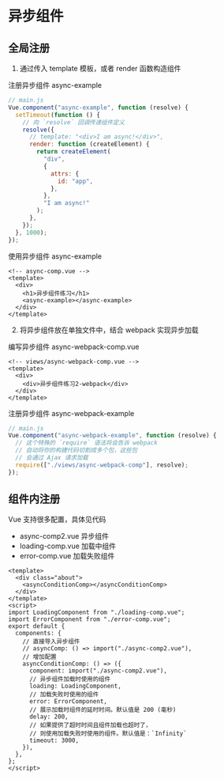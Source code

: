 # 异步组件

## 全局注册

1. 通过传入 template 模板，或者 render 函数构造组件

注册异步组件 async-example

```js
// main.js
Vue.component("async-example", function (resolve) {
  setTimeout(function () {
    // 向 `resolve` 回调传递组件定义
    resolve({
      // template: "<div>I am async!</div>",
      render: function (createElement) {
        return createElement(
          "div",
          {
            attrs: {
              id: "app",
            },
          },
          "I am async!"
        );
      },
    });
  }, 1000);
});
```

使用异步组件 async-example

```vue
<!-- async-comp.vue -->
<template>
  <div>
    <h1>异步组件练习</h1>
    <async-example></async-example>
  </div>
</template>
```

2. 将异步组件放在单独文件中，结合 webpack 实现异步加载

编写异步组件 async-webpack-comp.vue

```vue
<!-- views/async-webpack-comp.vue -->
<template>
  <div>
    <div>异步组件练习2-webpack</div>
  </div>
</template>
```

注册异步组件 async-webpack-example

```js
// main.js
Vue.component("async-webpack-example", function (resolve) {
  // 这个特殊的 `require` 语法将会告诉 webpack
  // 自动将你的构建代码切割成多个包，这些包
  // 会通过 Ajax 请求加载
  require(["./views/async-webpack-comp"], resolve);
});
```

## 组件内注册

Vue 支持很多配置，具体见代码

- async-comp2.vue 异步组件
- loading-comp.vue 加载中组件
- error-comp.vue 加载失败组件

```vue
<template>
  <div class="about">
    <asyncConditionComp></asyncConditionComp>
  </div>
</template>
<script>
import LoadingComponent from "./loading-comp.vue";
import ErrorComponent from "./error-comp.vue";
export default {
  components: {
    // 直接导入异步组件
    // asyncComp: () => import("./async-comp2.vue"),
    // 增加配置
    asyncConditionComp: () => ({
      component: import("./async-comp2.vue"),
      // 异步组件加载时使用的组件
      loading: LoadingComponent,
      // 加载失败时使用的组件
      error: ErrorComponent,
      // 展示加载时组件的延时时间。默认值是 200 (毫秒)
      delay: 200,
      // 如果提供了超时时间且组件加载也超时了，
      // 则使用加载失败时使用的组件。默认值是：`Infinity`
      timeout: 3000,
    }),
  },
};
</script>
```
